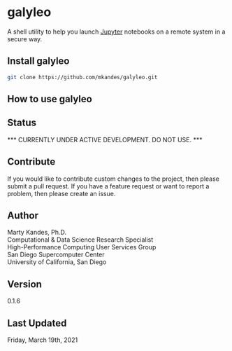 # galyleo

A shell utility to help you launch [Jupyter](https://jupyter.org) 
notebooks on a remote system in a secure way. 

## Install galyleo 

```bash
git clone https://github.com/mkandes/galyleo.git
```

## How to use galyleo

<INSERT USAGE DESCRIPTION HERE>

## Status

*** CURRENTLY UNDER ACTIVE DEVELOPMENT. DO NOT USE. ***

## Contribute

If you would like to contribute custom changes to the project, then 
please submit a pull request. If you have a feature request or want to 
report a problem, then please create an issue.

## Author

Marty Kandes, Ph.D.  
Computational & Data Science Research Specialist  
High-Performance Computing User Services Group  
San Diego Supercomputer Center  
University of California, San Diego  

## Version

0.1.6

## Last Updated

Friday, March 19th, 2021
